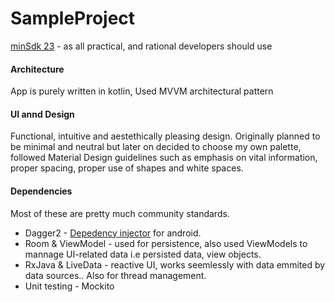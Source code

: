 # SampleProject

[minSdk 23](https://twitter.com/minsdkversion) - as all practical, and rational developers should use

#### Architecture
App is purely written in kotlin, Used MVVM architectural pattern

#### UI annd Design
Functional, intuitive and aestethically pleasing design. Originally planned to be minimal and neutral but later on decided to choose my own palette, followed Material Design guidelines such as emphasis on vital information, proper spacing, proper use of shapes and white spaces.


#### Dependencies
Most of these are pretty much community standards.

* Dagger2 - [Depedency injector](https://github.com/google/dagger) for android.
* Room & ViewModel - used for persistence, also used ViewModels to mannage UI-related data i.e persisted data, view objects. 
* RxJava & LiveData - reactive UI, works seemlessly with data emmited by data sources.. Also for thread management.
* Unit testing - Mockito
